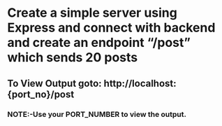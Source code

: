# Create a simple server using Express and connect with backend and create an endpoint “/post” which sends 20 posts

## To View Output goto: http://localhost:{port_no}/post

### NOTE:-Use your PORT_NUMBER to view the output.
